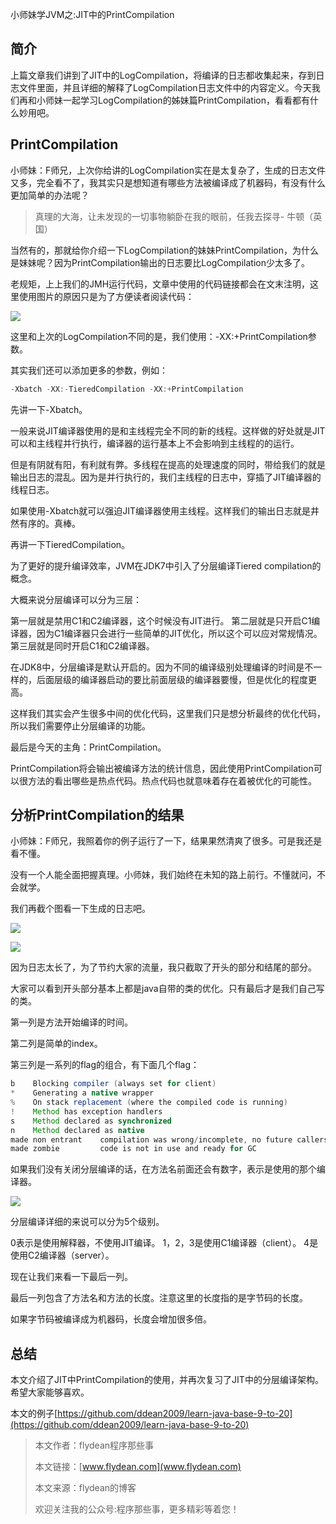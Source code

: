 小师妹学JVM之:JIT中的PrintCompilation

## 简介

上篇文章我们讲到了JIT中的LogCompilation，将编译的日志都收集起来，存到日志文件里面，并且详细的解释了LogCompilation日志文件中的内容定义。今天我们再和小师妹一起学习LogCompilation的姊妹篇PrintCompilation，看看都有什么妙用吧。

## PrintCompilation

小师妹：F师兄，上次你给讲的LogCompilation实在是太复杂了，生成的日志文件又多，完全看不了，我其实只是想知道有哪些方法被编译成了机器码，有没有什么更加简单的办法呢？

> 真理的大海，让未发现的一切事物躺卧在我的眼前，任我去探寻- 牛顿（英国）

当然有的，那就给你介绍一下LogCompilation的妹妹PrintCompilation，为什么是妹妹呢？因为PrintCompilation输出的日志要比LogCompilation少太多了。

老规矩，上上我们的JMH运行代码，文章中使用的代码链接都会在文末注明，这里使用图片的原因只是为了方便读者阅读代码：

![](https://img-blog.csdnimg.cn/20200530152758239.png?x-oss-process=image/watermark,type_ZmFuZ3poZW5naGVpdGk,shadow_0,text_aHR0cDovL3d3dy5mbHlkZWFuLmNvbQ==,size_35,color_8F8F8F,t_70)

这里和上次的LogCompilation不同的是，我们使用：-XX:+PrintCompilation参数。

其实我们还可以添加更多的参数，例如：

~~~java
-Xbatch -XX:-TieredCompilation -XX:+PrintCompilation
~~~

先讲一下-Xbatch。 

一般来说JIT编译器使用的是和主线程完全不同的新的线程。这样做的好处就是JIT可以和主线程并行执行，编译器的运行基本上不会影响到主线程的的运行。

但是有阴就有阳，有利就有弊。多线程在提高的处理速度的同时，带给我们的就是输出日志的混乱。因为是并行执行的，我们主线程的日志中，穿插了JIT编译器的线程日志。

如果使用-Xbatch就可以强迫JIT编译器使用主线程。这样我们的输出日志就是井然有序的。真棒。

再讲一下TieredCompilation。

为了更好的提升编译效率，JVM在JDK7中引入了分层编译Tiered compilation的概念。

大概来说分层编译可以分为三层：

第一层就是禁用C1和C2编译器，这个时候没有JIT进行。
第二层就是只开启C1编译器，因为C1编译器只会进行一些简单的JIT优化，所以这个可以应对常规情况。
第三层就是同时开启C1和C2编译器。

在JDK8中，分层编译是默认开启的。因为不同的编译级别处理编译的时间是不一样的，后面层级的编译器启动的要比前面层级的编译器要慢，但是优化的程度更高。

这样我们其实会产生很多中间的优化代码，这里我们只是想分析最终的优化代码，所以我们需要停止分层编译的功能。

最后是今天的主角：PrintCompilation。 

PrintCompilation将会输出被编译方法的统计信息，因此使用PrintCompilation可以很方法的看出哪些是热点代码。热点代码也就意味着存在着被优化的可能性。

## 分析PrintCompilation的结果

小师妹：F师兄，我照着你的例子运行了一下，结果果然清爽了很多。可是我还是看不懂。

没有一个人能全面把握真理。小师妹，我们始终在未知的路上前行。不懂就问，不会就学。

我们再截个图看一下生成的日志吧。

![](https://img-blog.csdnimg.cn/20200530155321272.png?x-oss-process=image/watermark,type_ZmFuZ3poZW5naGVpdGk,shadow_0,text_aHR0cDovL3d3dy5mbHlkZWFuLmNvbQ==,size_35,color_8F8F8F,t_70)

![](https://img-blog.csdnimg.cn/20200530155410945.png?x-oss-process=image/watermark,type_ZmFuZ3poZW5naGVpdGk,shadow_0,text_aHR0cDovL3d3dy5mbHlkZWFuLmNvbQ==,size_35,color_8F8F8F,t_70)

因为日志太长了，为了节约大家的流量，我只截取了开头的部分和结尾的部分。

大家可以看到开头部分基本上都是java自带的类的优化。只有最后才是我们自己写的类。

第一列是方法开始编译的时间。

第二列是简单的index。

第三列是一系列的flag的组合，有下面几个flag：

~~~java
b    Blocking compiler (always set for client)
*    Generating a native wrapper
%    On stack replacement (where the compiled code is running)
!    Method has exception handlers
s    Method declared as synchronized
n    Method declared as native
made non entrant    compilation was wrong/incomplete, no future callers will use this version
made zombie         code is not in use and ready for GC
~~~

如果我们没有关闭分层编译的话，在方法名前面还会有数字，表示是使用的那个编译器。

![](https://img-blog.csdnimg.cn/20200530162454453.png?x-oss-process=image/watermark,type_ZmFuZ3poZW5naGVpdGk,shadow_0,text_aHR0cDovL3d3dy5mbHlkZWFuLmNvbQ==,size_35,color_8F8F8F,t_70)

分层编译详细的来说可以分为5个级别。

0表示是使用解释器，不使用JIT编译。
1，2，3是使用C1编译器（client）。
4是使用C2编译器（server）。

现在让我们来看一下最后一列。

最后一列包含了方法名和方法的长度。注意这里的长度指的是字节码的长度。

如果字节码被编译成为机器码，长度会增加很多倍。

## 总结

本文介绍了JIT中PrintCompilation的使用，并再次复习了JIT中的分层编译架构。希望大家能够喜欢。


本文的例子[https://github.com/ddean2009/learn-java-base-9-to-20](https://github.com/ddean2009/learn-java-base-9-to-20)

> 本文作者：flydean程序那些事
> 
> 本文链接：[www.flydean.com](www.flydean.com)
> 
> 本文来源：flydean的博客
> 
> 欢迎关注我的公众号:程序那些事，更多精彩等着您！






